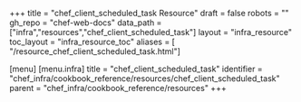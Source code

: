 +++
title = "chef_client_scheduled_task Resource"
draft = false
robots = ""
gh_repo = "chef-web-docs"
data_path = ["infra","resources","chef_client_scheduled_task"]
layout = "infra_resource"
toc_layout = "infra_resource_toc"
aliases = [ "/resource_chef_client_scheduled_task.html"]

[menu]
  [menu.infra]
    title = "chef_client_scheduled_task"
    identifier = "chef_infra/cookbook_reference/resources/chef_client_scheduled_task"
    parent = "chef_infra/cookbook_reference/resources"
+++

<!-- The contents of this page are automatically generated from the chef_client_scheduled_task.yaml file in the data directory. -->
<!-- To suggest a change, edit the https://github.com/chef/chef/blob/main/lib/chef/resource/chef_client_scheduled_task.rb file
      and submit a pull request to the https://github.com/chef/chef repository. -->
